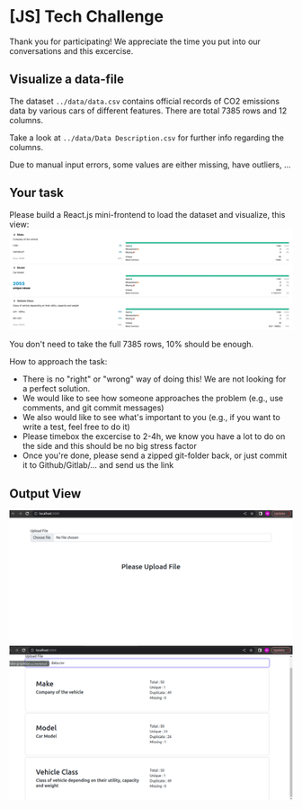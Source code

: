 # [JS] Tech Challenge

Thank you for participating!
We appreciate the time you put into our conversations and this excercise.

## Visualize a data-file

The dataset `../data/data.csv` contains official records of CO2 emissions data by various cars of different features.
There are total 7385 rows and 12 columns.

Take a look at `../data/Data Description.csv` for further info regarding the columns.

Due to manual input errors, some values are either missing, have outliers, ...

## Your task

Please build a React.js mini-frontend to load the dataset and visualize, this view:
![view](./view.jpg)

You don't need to take the full 7385 rows, 10% should be enough.

How to approach the task:

- There is no "right" or "wrong" way of doing this! We are not looking for a perfect solution.
- We would like to see how someone approaches the problem (e.g., use comments, and git commit messages)
- We also would like to see what's important to you (e.g., if you want to write a test, feel free to do it)
- Please timebox the excercise to 2-4h, we know you have a lot to do on the side and this should be no big stress factor
- Once you're done, please send a zipped git-folder back, or just commit it to Github/Gitlab/... and send us the link

## Output View
![view](./screenshot1.png)
![view](./screenshot2.png)
